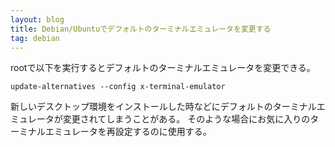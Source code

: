 ```yaml
---
layout: blog
title: Debian/Ubuntuでデフォルトのターミナルエミュレータを変更する
tag: debian
---
```




rootで以下を実行するとデフォルトのターミナルエミュレータを変更できる。

~~~~
update-alternatives --config x-terminal-emulator
~~~~

新しいデスクトップ環境をインストールした時などにデフォルトのターミナルエミュレータが変更されてしまうことがある。
そのような場合にお気に入りのターミナルエミュレータを再設定するのに使用する。
